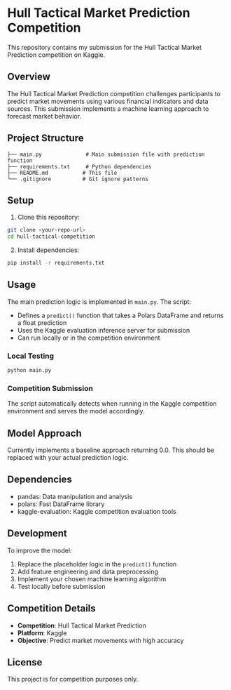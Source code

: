 # Hull Tactical Market Prediction Competition

This repository contains my submission for the Hull Tactical Market Prediction competition on Kaggle.

## Overview

The Hull Tactical Market Prediction competition challenges participants to predict market movements using various financial indicators and data sources. This submission implements a machine learning approach to forecast market behavior.

## Project Structure

```
├── main.py              # Main submission file with prediction function
├── requirements.txt     # Python dependencies
├── README.md           # This file
└── .gitignore          # Git ignore patterns
```

## Setup

1. Clone this repository:
```bash
git clone <your-repo-url>
cd hull-tactical-competition
```

2. Install dependencies:
```bash
pip install -r requirements.txt
```

## Usage

The main prediction logic is implemented in `main.py`. The script:
- Defines a `predict()` function that takes a Polars DataFrame and returns a float prediction
- Uses the Kaggle evaluation inference server for submission
- Can run locally or in the competition environment

### Local Testing
```bash
python main.py
```

### Competition Submission
The script automatically detects when running in the Kaggle competition environment and serves the model accordingly.

## Model Approach

Currently implements a baseline approach returning 0.0. This should be replaced with your actual prediction logic.

## Dependencies

- pandas: Data manipulation and analysis
- polars: Fast DataFrame library
- kaggle-evaluation: Kaggle competition evaluation tools

## Development

To improve the model:
1. Replace the placeholder logic in the `predict()` function
2. Add feature engineering and data preprocessing
3. Implement your chosen machine learning algorithm
4. Test locally before submission

## Competition Details

- **Competition**: Hull Tactical Market Prediction
- **Platform**: Kaggle
- **Objective**: Predict market movements with high accuracy

## License

This project is for competition purposes only.
